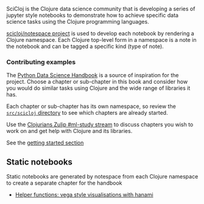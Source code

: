 SciCloj is the Clojure data science community that is developing a series of jupyter style notebooks to demonstrate how to achieve specific data science tasks using the Clojure programming languages.

[scicloj/notespace project](https://github.com/scicloj/notespace) is used to develop each notebook by rendering a Clojure namespace.  Each Clojure top-level form in a namespace is a note in the notebook and can be tagged a specific kind (type of note).

### Contributing examples
The [Python Data Science Handbook](https://jakevdp.github.io/PythonDataScienceHandbook/) is a source of inspiration for the project.  Choose a chapter or sub-chapter in this book and consider how you would do similar tasks using Clojure and the wide range of libraries it has.

Each chapter or sub-chapter has its own namespace, so review the [`src/scicloj` directory](https://github.com/scicloj/scicloj-data-science-handbook/tree/live/src/scicloj) to see which chapters are already started.

Use the [Clojurians Zulip #ml-study stream](https://clojurians.zulipchat.com/#narrow/stream/264992-ml-study) to discuss chapters you wish to work on and get help with Clojure and its libraries.

See the [getting started section](getting-started.md)


## Static notebooks
Static notebooks are generated by notespace from each Clojure namespace to create a separate chapter for the handbook

* [Helper functions: vega style visualisations with hanami](scicloj/helpers/vega/)
